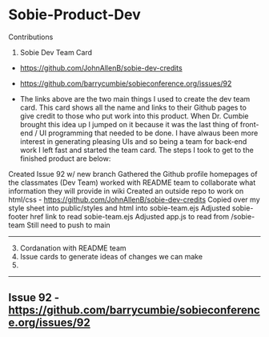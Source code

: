 # Sobie-Product-Dev

Contributions
1. Sobie Dev Team Card

* https://github.com/JohnAllenB/sobie-dev-credits
* https://github.com/barrycumbie/sobieconference.org/issues/92

* The links above are the two main things I used to create the dev team card. This card shows all the name and links to their Github pages to give credit to those who put work into this product. When Dr. Cumbie brought this idea up I jumped on it because it was the last thing of front-end / UI programming that needed to be done. I have alwaus been more interest in generating pleasing UIs and so being a team for back-end work I left fast and started the team card. The steps I took to get to the finished product are below:

Created Issue 92 w/ new branch
Gathered the Github profile homepages of the classmates (Dev Team)
worked with README team to collaborate what information they will provide in wiki
Created an outside repo to work on html/css - https://github.com/JohnAllenB/sobie-dev-credits
Copied over my style sheet into public/styles and html into sobie-team.ejs
Adjusted sobie-footer href link to read sobie-team.ejs
Adjusted app.js to read from /sobie-team
Still need to push to main

-------------------

3. Cordanation with README team
4. Issue cards to generate ideas of changes we can make
5. 



--------------------------
Issue 92 - https://github.com/barrycumbie/sobieconference.org/issues/92 
--------------------------
